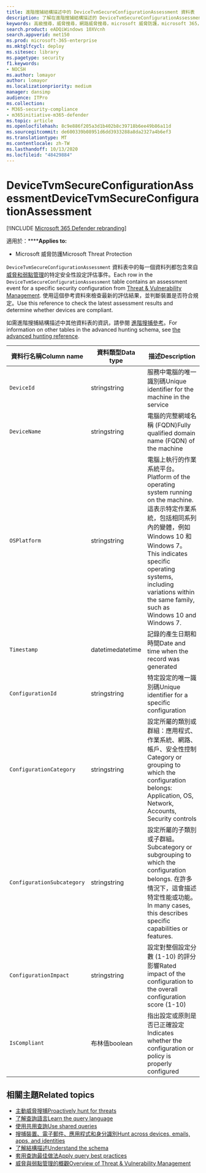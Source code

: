 ```yaml
---
title: 進階搜捕結構描述中的 DeviceTvmSecureConfigurationAssessment 資料表
description: 了解在進階搜捕結構描述的 DeviceTvmSecureConfigurationAssessment 資料表中的威脅與弱點管理安全性評估事件。 這些事件會提供電腦資訊以及安全性設定的詳細資料、影響及合規性資訊。
keywords: 高級搜尋，威脅搜尋，網路威脅搜尋，microsoft 威脅防護，microsoft 365，mtp，m365，搜尋，查詢，遙測，架構參考，kusto，資料表，欄，資料類型，描述，威脅 & 漏洞管理，TVM，裝置管理，安全性設定，DeviceTvmSecureConfigurationAssessment
search.product: eADQiWindows 10XVcnh
search.appverid: met150
ms.prod: microsoft-365-enterprise
ms.mktglfcycl: deploy
ms.sitesec: library
ms.pagetype: security
f1.keywords:
- NOCSH
ms.author: lomayor
author: lomayor
ms.localizationpriority: medium
manager: dansimp
audience: ITPro
ms.collection:
- M365-security-compliance
- m365initiative-m365-defender
ms.topic: article
ms.openlocfilehash: 8c9e886f205a3d1b402b8c39718b6ee49b86a11d
ms.sourcegitcommit: de600339b08951d6dd3933288a8da2327a4b6ef3
ms.translationtype: MT
ms.contentlocale: zh-TW
ms.lasthandoff: 10/13/2020
ms.locfileid: "48429884"
---
```

# <a name="devicetvmsecureconfigurationassessment"></a><span data-ttu-id="cc753-105">DeviceTvmSecureConfigurationAssessment</span><span class="sxs-lookup"><span data-stu-id="cc753-105">DeviceTvmSecureConfigurationAssessment</span></span>

[!INCLUDE [Microsoft 365 Defender rebranding](../includes/microsoft-defender.md)]


<span data-ttu-id="cc753-106">適用於：\*\*\*\*</span><span class="sxs-lookup"><span data-stu-id="cc753-106">**Applies to:**</span></span>
- <span data-ttu-id="cc753-107">Microsoft 威脅防護</span><span class="sxs-lookup"><span data-stu-id="cc753-107">Microsoft Threat Protection</span></span>



<span data-ttu-id="cc753-108">`DeviceTvmSecureConfigurationAssessment` 資料表中的每一個資料列都包含來自[威脅和弱點管理](https://docs.microsoft.com/windows/security/threat-protection/microsoft-defender-atp/next-gen-threat-and-vuln-mgt)的特定安全性設定評估事件。</span><span class="sxs-lookup"><span data-stu-id="cc753-108">Each row in the `DeviceTvmSecureConfigurationAssessment` table contains an assessment event for a specific security configuration from [Threat & Vulnerability Management](https://docs.microsoft.com/windows/security/threat-protection/microsoft-defender-atp/next-gen-threat-and-vuln-mgt).</span></span> <span data-ttu-id="cc753-109">使用這個參考資料來檢查最新的評估結果，並判斷裝置是否符合規定。</span><span class="sxs-lookup"><span data-stu-id="cc753-109">Use this reference to check the latest assessment results and determine whether devices are compliant.</span></span>

<span data-ttu-id="cc753-110">如需進階搜捕結構描述中其他資料表的資訊，請參閱 [進階搜捕參考](advanced-hunting-schema-tables.md)。</span><span class="sxs-lookup"><span data-stu-id="cc753-110">For information on other tables in the advanced hunting schema, see [the advanced hunting reference](advanced-hunting-schema-tables.md).</span></span>

| <span data-ttu-id="cc753-111">資料行名稱</span><span class="sxs-lookup"><span data-stu-id="cc753-111">Column name</span></span> | <span data-ttu-id="cc753-112">資料類型</span><span class="sxs-lookup"><span data-stu-id="cc753-112">Data type</span></span> | <span data-ttu-id="cc753-113">描述</span><span class="sxs-lookup"><span data-stu-id="cc753-113">Description</span></span> |
|-------------|-----------|-------------|
| `DeviceId` | <span data-ttu-id="cc753-114">string</span><span class="sxs-lookup"><span data-stu-id="cc753-114">string</span></span> | <span data-ttu-id="cc753-115">服務中電腦的唯一識別碼</span><span class="sxs-lookup"><span data-stu-id="cc753-115">Unique identifier for the machine in the service</span></span> |
| `DeviceName` | <span data-ttu-id="cc753-116">string</span><span class="sxs-lookup"><span data-stu-id="cc753-116">string</span></span> | <span data-ttu-id="cc753-117">電腦的完整網域名稱 (FQDN)</span><span class="sxs-lookup"><span data-stu-id="cc753-117">Fully qualified domain name (FQDN) of the machine</span></span> |
| `OSPlatform` | <span data-ttu-id="cc753-118">string</span><span class="sxs-lookup"><span data-stu-id="cc753-118">string</span></span> | <span data-ttu-id="cc753-119">電腦上執行的作業系統平台。</span><span class="sxs-lookup"><span data-stu-id="cc753-119">Platform of the operating system running on the machine.</span></span> <span data-ttu-id="cc753-120">這表示特定作業系統，包括相同系列內的變體，例如 Windows 10 和 Windows 7。</span><span class="sxs-lookup"><span data-stu-id="cc753-120">This indicates specific operating systems, including variations within the same family, such as Windows 10 and Windows 7.</span></span>|
| `Timestamp` | <span data-ttu-id="cc753-121">datetime</span><span class="sxs-lookup"><span data-stu-id="cc753-121">datetime</span></span> | <span data-ttu-id="cc753-122">記錄的產生日期和時間</span><span class="sxs-lookup"><span data-stu-id="cc753-122">Date and time when the record was generated</span></span> |
| `ConfigurationId` | <span data-ttu-id="cc753-123">string</span><span class="sxs-lookup"><span data-stu-id="cc753-123">string</span></span> | <span data-ttu-id="cc753-124">特定設定的唯一識別碼</span><span class="sxs-lookup"><span data-stu-id="cc753-124">Unique identifier for a specific configuration</span></span> |
| `ConfigurationCategory` | <span data-ttu-id="cc753-125">string</span><span class="sxs-lookup"><span data-stu-id="cc753-125">string</span></span> | <span data-ttu-id="cc753-126">設定所屬的類別或群組：應用程式、作業系統、網路、帳戶、安全性控制</span><span class="sxs-lookup"><span data-stu-id="cc753-126">Category or grouping to which the configuration belongs: Application, OS, Network, Accounts, Security controls</span></span> |
| `ConfigurationSubcategory` | <span data-ttu-id="cc753-127">string</span><span class="sxs-lookup"><span data-stu-id="cc753-127">string</span></span> | <span data-ttu-id="cc753-128">設定所屬的子類別或子群組。</span><span class="sxs-lookup"><span data-stu-id="cc753-128">Subcategory or subgrouping to which the configuration belongs.</span></span> <span data-ttu-id="cc753-129">在許多情況下，這會描述特定性能或功能。</span><span class="sxs-lookup"><span data-stu-id="cc753-129">In many cases, this describes specific capabilities or features.</span></span> |
| `ConfigurationImpact` | <span data-ttu-id="cc753-130">string</span><span class="sxs-lookup"><span data-stu-id="cc753-130">string</span></span> | <span data-ttu-id="cc753-131">設定對整個設定分數 (1-10) 的評分影響</span><span class="sxs-lookup"><span data-stu-id="cc753-131">Rated impact of the configuration to the overall configuration score (1-10)</span></span> |
| `IsCompliant` | <span data-ttu-id="cc753-132">布林值</span><span class="sxs-lookup"><span data-stu-id="cc753-132">boolean</span></span> | <span data-ttu-id="cc753-133">指出設定或原則是否已正確設定</span><span class="sxs-lookup"><span data-stu-id="cc753-133">Indicates whether the configuration or policy is properly configured</span></span> |

## <a name="related-topics"></a><span data-ttu-id="cc753-134">相關主題</span><span class="sxs-lookup"><span data-stu-id="cc753-134">Related topics</span></span>

- [<span data-ttu-id="cc753-135">主動威脅搜捕</span><span class="sxs-lookup"><span data-stu-id="cc753-135">Proactively hunt for threats</span></span>](advanced-hunting-overview.md)
- [<span data-ttu-id="cc753-136">了解查詢語言</span><span class="sxs-lookup"><span data-stu-id="cc753-136">Learn the query language</span></span>](advanced-hunting-query-language.md)
- [<span data-ttu-id="cc753-137">使用共用查詢</span><span class="sxs-lookup"><span data-stu-id="cc753-137">Use shared queries</span></span>](advanced-hunting-shared-queries.md)
- [<span data-ttu-id="cc753-138">搜捕裝置、電子郵件、應用程式和身分識別</span><span class="sxs-lookup"><span data-stu-id="cc753-138">Hunt across devices, emails, apps, and identities</span></span>](advanced-hunting-query-emails-devices.md)
- [<span data-ttu-id="cc753-139">了解結構描述</span><span class="sxs-lookup"><span data-stu-id="cc753-139">Understand the schema</span></span>](advanced-hunting-schema-tables.md)
- [<span data-ttu-id="cc753-140">套用查詢最佳做法</span><span class="sxs-lookup"><span data-stu-id="cc753-140">Apply query best practices</span></span>](advanced-hunting-best-practices.md)
- [<span data-ttu-id="cc753-141">威脅與弱點管理的概觀</span><span class="sxs-lookup"><span data-stu-id="cc753-141">Overview of Threat & Vulnerability Management</span></span>](https://docs.microsoft.com/windows/security/threat-protection/microsoft-defender-atp/next-gen-threat-and-vuln-mgt)
